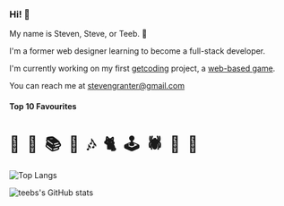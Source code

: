 ### Hi! 👋

My name is Steven, Steve, or Teeb. 🪿

I'm a former web designer learning to become a full-stack developer.

I'm currently working on my first [getcoding](https://www.getcoding.ca/) project, a [web-based game](https://github.com/stevengranter/wieners-maple-syrup).

You can reach me at [stevengranter@gmail.com](mailto:stevengranter@gmail.com)

#### Top 10 Favourites

# 🐠&nbsp;&nbsp;🥾&nbsp;&nbsp;📚&nbsp;&nbsp;🐙&nbsp;&nbsp;🎶&nbsp;&nbsp;🐈&nbsp;&nbsp;🕹️&nbsp;&nbsp;🕷️&nbsp;&nbsp;🌈&nbsp;&nbsp;🌳

![Top Langs](https://github-readme-stats.vercel.app/api/top-langs/?username=stevengranter&size_weight=0.5&count_weight=0.5&theme=transparent)

![teebs's GitHub stats](https://github-readme-stats.vercel.app/api?username=stevengranter&show_icons=true&theme=transparent)

<!--
**stevengranter/stevengranter** is a ✨ _special_ ✨ repository because its `README.md` (this file) appears on your GitHub profile.

Here are some ideas to get you started:

- 🔭 I’m currently working on ...
- 🌱 I’m currently learning ...
- 👯 I’m looking to collaborate on ...
- 🤔 I’m looking for help with ...
- 💬 Ask me about ...
- 📫 How to reach me: ...
- 😄 Pronouns: ...
- ⚡ Fun fact: ...
-->

